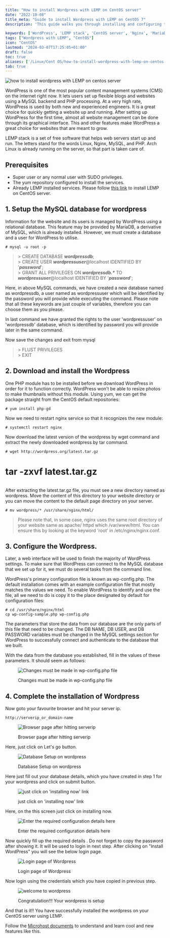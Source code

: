 ```yaml
---
title: "How to install Wordpress with LEMP on CentOS server"
date: "2022-10-08"
title_meta: "Guide to install Wordpress with LEMP on CentOS 7"
description: 'This guide walks you through installing and configuring the LEMP stack, a popular combination of open-source software, to run WordPress on your CentOS server. The LEMP stack includes.'

keywords: ['WordPress', 'LEMP stack', 'CentOS server', 'Nginx', 'MariaDB', 'PHP', 'yum']
tags: ["Wordpress with LEMP", "CentOS"]
icon: "CentOS"
lastmod: "2024-03-07T17:25:05+01:00"
draft: false
toc: true
aliases: ['/Linux/Cent OS/how-to-install-wordpress-with-lemp-on-centos-server/']
tab: true
---
```


![how to install wordpress with LEMP on centos server](images/how-to-install-wordpress-with-LEMP-on-centos-server-1024x576.png)

WordPress is one of the most popular content management systems (CMS) on the internet right now. It lets users set up flexible blogs and websites using a MySQL backend and PHP processing. At a very high rate, WordPress is used by both new and experienced engineers. It is a great choice for quickly getting a website up and running. After setting up WordPress for the first time, almost all website management can be done through its graphical interface. This and other features make WordPress a great choice for websites that are meant to grow.

LEMP stack is a set of free software that helps web servers start up and run. The letters stand for the words Linux, Nginx, MySQL, and PHP. Arch Linux is already running on the server, so that part is taken care of.

## Prerequisites

- Super user or any normal user with SUDO privileges.
- The yum repository configured to install the services.
- Already LEMP installed services. Please follow [this link](https://utho.com/docs/tutorial/how-to-install-lemp-stack-on-centos-7/) to install LEMP on CentOS server.

## 1\. Setup the MySQL database for wordpress

Information for the website and its users is managed by WordPress using a relational database. This feature may be provided by MariaDB, a derivative of MySQL, which is already installed. However, we must create a database and a user for WordPress to utilise.

```
# mysql -u root -p 
```

> \> CREATE DATABASE _**wordpressdb**_;  
> \> CREATE USER _**wordpressuser**_@localhost IDENTIFIED BY '_**password**_';  
> \> GRANT ALL PRIVILEGES ON _**wordpressdb.\***_ TO _**wordpressuser**_@localhost IDENTIFIED BY '_**password**_';

Here, in above MySQL commands, we have created a new database named as wordpressdb, a user named as wordpressuser which will be identified by the password you will provide while executing the command. Please note that all these keywords are just couple of variables, therefore you can choose them as you please.

In last command we have granted the rights to the user 'wordpressuser' on 'wordpressdb' database, which is identified by password you will provide later in the same command.

Now save the changes and exit from mysql

> \> FLUST PRIVILEGES  
> \> EXIT

## 2\. Download and install the Wordpress

One PHP module has to be installed before we download WordPress in order for it to function correctly. WordPress won't be able to resize photos to make thumbnails without this module. Using yum, we can get the package straight from the CentOS default repositories:

```
# yum install php-gd 
```

Now we need to restart nginx service so that it recognizes the new module:

```
# systemctl restart nginx 
```

Now download the latest version of the wordpress by wget command and extract the newly downloaded wordpress by tar command.

```
# wget http://wordpress.org/latest.tar.gz  
```
# tar -zxvf latest.tar.gz 
```

```

After extracting the latest.tar.gz file, you must see a new directory named as wordpress. Move the content of this directory to your website directory or you can move the content to the default page directory on your server.

```
# mv wordpress/* /usr/share/nginx/html/ 
```

> Please note that, in some case, nginx uses the same root directory of your website same as apache/ httpd which /var/www/html. You can ensure this by looking at the keyword 'root' in /etc/nginx/nginx.conf.

## 3\. Configure the Wordpress.

Later, a web interface will be used to finish the majority of WordPress settings. To make sure that WordPress can connect to the MySQL database that we set up for it, we must do several tasks from the command line.

WordPress's primary configuration file is known as wp-config.php. The default installation comes with an example configuration file that mostly matches the values we need. To enable WordPress to identify and use the file, all we need to do is copy it to the place designated by default for configuration files:

```
# cd /usr/share/nginx/html  
cp wp-config-sample.php wp-config.php
```

The parameters that store the data from our database are the only parts of this file that need to be changed. The DB NAME, DB USER, and DB PASSWORD variables must be changed in the MySQL settings section for WordPress to successfully connect and authenticate to the database that we built.

With the data from the database you established, fill in the values of these parameters. It should seem as follows:

<figure>

![Changes must be made in wp-config.php file](images/image-308.png)

<figcaption>

Changes must be made in wp-config.php file

</figcaption>

</figure>

## 4\. Complete the installation of Wordpress

Now goto your favourite browser and hit your server ip.

```
http://serverip_or_domain-name 
```

<figure>

![Browser page after hitting serverip](images/image-302.png)

<figcaption>

Browser page after hitting serverip

</figcaption>

</figure>

Here, just click on Let's go button.

<figure>

![Database Setup on wordpress](images/image-303.png)

<figcaption>

Database Setup on wordpress

</figcaption>

</figure>

Here just fill out your database details, which you have created in step 1 for your wordpress and click on submit button.

<figure>

![just click on 'installing now' link](images/image-304.png)

<figcaption>

just click on 'installing now' link

</figcaption>

</figure>

Here, on the this screen just click on installing now.

<figure>

![Enter the required configuration details here](images/image-305.png)

<figcaption>

Enter the required configuration details here

</figcaption>

</figure>

Now quickly fill up the required details . Do not forget to copy the password after showing it. It will be used to login in next step. After clicking on "Install WordPress" you will see the below login page.

<figure>

![Login page of Wordpress](images/image-306.png)

<figcaption>

Login page of Wordpress

</figcaption>

</figure>

Now login using the credentials which you have copied in previous step.

<figure>

![welcome to wordpress
](images/image-307-1024x478.png)

<figcaption>

Congratulation!!! Your wordpress is setup

</figcaption>

</figure>

And that is it!! You have successfully installed the wordpress on your CentOS server using LEMP.

Follow the [Microhost documents](http://microhost.com/docs) to understand and learn cool and new features like this.

